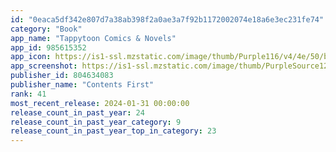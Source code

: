```yaml
---
id: "0eaca5df342e807d7a38ab398f2a0ae3a7f92b1172002074e18a6e3ec231fe74"
category: "Book"
app_name: "Tappytoon Comics & Novels"
app_id: 985615352
app_icon: https://is1-ssl.mzstatic.com/image/thumb/Purple116/v4/4e/50/b7/4e50b70c-9567-6a7f-2c63-172f41f2ae1a/AppIcon-1x_U007emarketing-0-7-0-85-220-0.png/1024x1024bb.png
app_screenshot: https://is1-ssl.mzstatic.com/image/thumb/PurpleSource126/v4/f4/86/b7/f486b79f-9243-cd4f-c732-1614751f9029/d048261e-7847-4e7f-abaa-d32f380fb134_Screen_1_-_Phone1.png/1284x2778bb.png
publisher_id: 804634083
publisher_name: "Contents First"
rank: 41
most_recent_release: 2024-01-31 00:00:00
release_count_in_past_year: 24
release_count_in_past_year_category: 9
release_count_in_past_year_top_in_category: 23
---
```

